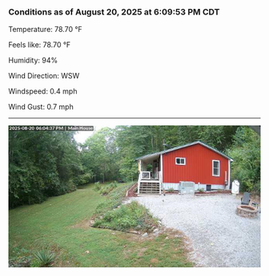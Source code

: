 ### Conditions as of August 20, 2025 at 6:09:53 PM CDT 

Temperature: 78.70 &deg;F

Feels like: 78.70 &deg;F

Humidity: 94%

Wind Direction: WSW

Windspeed: 0.4 mph

Wind Gust: 0.7 mph

---

<img src="./images/latest.jpeg"/>

